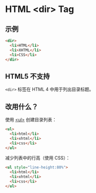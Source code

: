 HTML \<dir> Tag
===

## 示例

```html idoc:preview:iframe
<dir>
  <li>HTML</li>
  <li>XHTML</li>
  <li>CSS</li>
</dir>
```

## HTML5 不支持

`<dir>` 标签在 HTML 4 中用于列出目录标题。

## 改用什么？

使用 [\<ul>](./ul.md) 创建目录列表：

```html idoc:preview:iframe
<ul>
  <li>html</li>
  <li>xhtml</li>
  <li>css</li>
</ul> 
```

减少列表中的行高（使用 CSS）：

```html idoc:preview:iframe
<ul style="line-height:80%">
  <li>html</li>
  <li>xhtml</li>
  <li>css</li>
</ul>
```